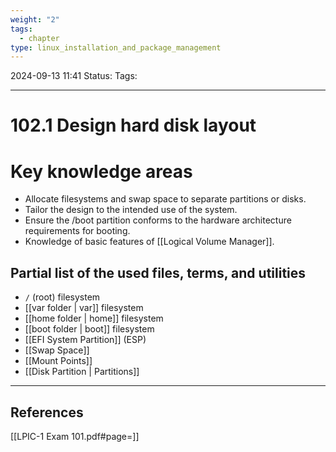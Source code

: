 ```yaml
---
weight: "2"
tags:
  - chapter
type: linux_installation_and_package_management
---
```


2024-09-13 11:41
Status:
Tags:
___
# 102.1 Design hard disk layout
# Key knowledge areas

- Allocate filesystems and swap space to separate partitions or disks.
- Tailor the design to the intended use of the system.
- Ensure the /boot partition conforms to the hardware architecture requirements for booting.
- Knowledge of basic features of [[Logical Volume Manager]].

## Partial list of the used files, terms, and utilities

- `/` (root) filesystem
- [[var folder | var]] filesystem
- [[home folder | home]] filesystem
- [[boot folder | boot]] filesystem
- [[EFI System Partition]] (ESP)
- [[Swap Space]]
- [[Mount Points]]
- [[Disk Partition | Partitions]]



___
## References
[[LPIC-1 Exam 101.pdf#page=]]